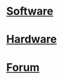# [Software](software/intro.md)
# [Hardware](hardware/intro.md)
# [Forum](https://forums.ghielectronics.com/c/due/31)

